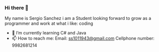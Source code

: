 ### Hi there 👋

My name is Sergio Sanchez i am a Student looking forward to grow as a programmer and work at what i like: coding
- 🌱 I’m currently learning C# and Java
- 📫 How to reach me: Email: ss1011943@gmail.com Cellphone number: 9982681214
